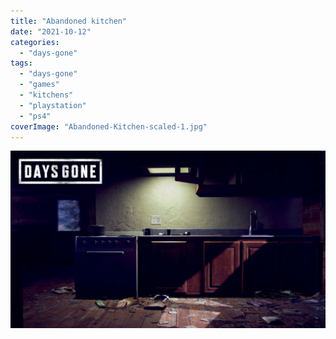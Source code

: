 ```yaml
---
title: "Abandoned kitchen"
date: "2021-10-12"
categories: 
  - "days-gone"
tags: 
  - "days-gone"
  - "games"
  - "kitchens"
  - "playstation"
  - "ps4"
coverImage: "Abandoned-Kitchen-scaled-1.jpg"
---
```


[![](images/Abandoned-Kitchen-scaled-1.jpg)](https://davidpeach.co.uk/wp-content/uploads/2023/01/Abandoned-Kitchen-scaled-1.jpg)

